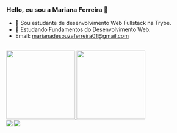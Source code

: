 ### Hello, eu sou a Mariana Ferreira 👋

- 🔭 Sou estudante de desenvolvimento Web Fullstack na Trybe.
- 🌱 Estudando Fundamentos do Desenvolvimento Web.
- Email: marianadesouzaferreira01@gmail.com

##

<div>
  <a href="https://github.com/marianasdf">
  <img height="180em" src="https://github-readme-stats.vercel.app/api?username=marianasdf&show_icons=true&theme=dracula&include_all_commits=true&count_private=true"/>
  <img height="180em" src="https://github-readme-stats.vercel.app/api/top-langs/?username=marianasdf&layout=compact&langs_count=7&theme=dracula"/>
</div>
  
<div>
<a href="https://https://www.linkedin.com/in/mariana-souza-b3709212a/" target="_blank"><img src="https://img.shields.io/badge/-LinkedIn-%230077B5?style=for-the-badge&logo=linkedin&logoColor=white" target="_blank"></a> 
 <a href="https://www.instagram.com/marianasdfs/" target="_blank"><img src="https://img.shields.io/badge/-Instagram-%23E4405F?style=for-the-badge&logo=instagram&logoColor=white" target="_blank"></a>
</div>
